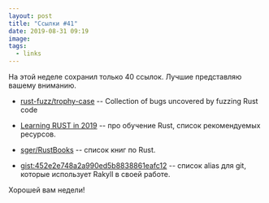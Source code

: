 ```yaml
---
layout: post
title: "Ссылки #41"
date: 2019-08-31 09:19
image:
tags:
  - links
---
```

На этой неделе сохранил только 40 ссылок. Лучшие представляю вашему вниманию.

* [rust-fuzz/trophy-case](https://github.com/rust-fuzz/trophy-case) -- Collection of bugs uncovered by fuzzing Rust code

* [Learning RUST in 2019](https://medium.com/rustadventures/learning-rust-in-2019-768ac560ba0) -- про обучение Rust, список рекомендуемых ресурсов.

* [sger/RustBooks](https://github.com/sger/RustBooks) -- список книг по Rust.

* [gist:452e2e748a2a990ed5b8838861eafc12](https://gist.github.com/rakyll/452e2e748a2a990ed5b8838861eafc12) -- список alias для git, которые использует Rakyll в своей работе.

Хорошей вам недели!
